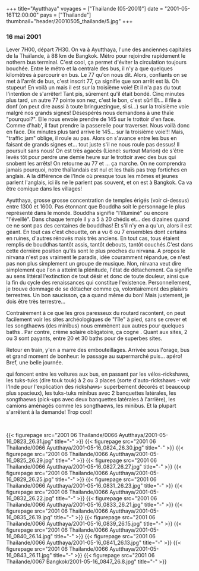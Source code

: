 +++
title="Ayutthaya"
voyages = ["Thailande (05-2001)"]
date = "2001-05-16T12:00:00"
pays = ["Thailande"]
thumbnail="header/20010505_thailande/5.jpg"
+++
### 16 mai 2001

 Lever 7H00, départ 7H30. On va à Ayutthaya, l'une des anciennes capitales 
de la Thaïlande, à 88 km de Bangkok. Métro pour rejoindre rapidement le nothern 
bus terminal. C'est cool, ça permet d'éviter la circulation toujours bouchée. 
Entre le métro et la centrale des bus, il n'y a que quelques kilomètres à parcourir 
en bus. Le 77 qu'on nous dit. Alors, confiants on se met à l'arrêt de bus, c'est 
inscrit 77, ça signifie que son arrêt est là. Oh stupeur! En voilà un mais il 
est sur la troisième voie! Et il n'a pas du tout l'intention de s'arrêter! Tant 
pis, sûrement qu'il était bondé. Cinq minutes plus tard, un autre 77 pointe 
son nez, c'est le bon, c'est sûr! Et... il file à donf (on peut dire aussi à 
toute bringuezingue, si si...) sur la troisième voie malgré nos grands signes! 
Désespérés nous demandons à une thaïe "pourquoi?". Elle nous envoie prendre 
de 145 sur le trottoir d'en face. Comme d'hab', il faut prendre la passerelle 
pour traverser. Nous voilà donc en face. Dix minutes plus tard arrive le 145... 
sur la troisième voie!!! Mais, "traffic jam" oblige, il roule au pas. Alors 
on s'avance entre les bus en faisant de grands signes et... tout juste s'il 
ne nous roule pas dessus! Il poursuit sans nous! On est très agacés (Lionel: 
surtout Marion) de s'être levés tôt pour perdre une demie heure sur le trottoir 
avec des bus qui snobent les arrêts! On retourne au 77 et ... ça marche. On 
ne comprendra jamais pourquoi, notre thaïlandais est nul et les thaïs pas trop 
fortiches en anglais. A la différence de l'Inde où presque tous les mômes et 
jeunes parlent l'anglais, ici ils ne le parlent pas souvent, et on est à Bangkok. 
Ca va être comique dans les villages!

Ayutthaya, grosse grosse concentration de temples érigés (voir ci-dessus) entre 
1300 et 1600. Pas étonnant que Bouddha soit le personnage le plus représenté 
dans le monde. Bouddha signifie "l'illuminé" ou encore "l'éveillé". Dans chaque 
temple il y a 5 à 20 chédis et... des dizaines quand ce ne sont pas des centaines 
de bouddhas! Et s'il n'y en a qu'un, alors il est géant. En tout cas c'est chouette, 
on a vu 6 ou 7 ensembles dont certains en ruines, d'autres rénovés mais très 
anciens. En tout cas, tous étaient remplis de bouddhas tantôt assis, tantôt 
debouts, tantôt couchés.C'est dans cette dernière position qu'ils sont le plus 
proches du nirvana. A propos le nirvana n'est pas vraiment le paradis, idée 
couramment répandue, ce n'est pas non plus simplement un groupe de musique. 
Non, nirvana veut dire simplement que l'on a atteint la plénitude, l'état de 
détachement. Ca signifie au sens littéral l'extinction de tout désir et donc 
de toute douleur, ainsi que la fin du cycle des renaissances qui constitue l'existence. 
Personnellement, je trouve dommage de se détacher comme ça, volontairement des 
plaisirs terrestres. Un bon saucisson, ça a quand même du bon! Mais justement, 
je dois être très terrestre...

Contrairement à ce que les gros paresseux du routard racontent, on peut facilement 
voir les sites archéologiques de "l'île" à pied, sans se crever et les songthaews 
(des minibus) nous emmènent aux autres pour quelques baths . Par contre, crème 
solaire obligatoire, ça cogne . Quant aux sites, 2 ou 3 sont payants, entre 
20 et 30 baths pour de superbes sites.

Retour en train, y'en a marre des embouteillages. Arrivée sous l'orage, bus 
et grand moment de bonheur: le passage au supermarché puis... apéro! Bref, une 
belle journée.

qui foncent entre les voitures aux bus, en passant par les vélos-rickshaws, 
les tuks-tuks (dire touk touk) à 2 ou 3 places (sorte d'auto-rickshaws - voir 
l'Inde pour l'explication des rickshaws- superbement décorés et beaucoup plus 
spacieux), les tuks-tuks minibus avec 2 banquettes latérales, les songthaews 
(pick-ups avec deux banquettes latérales à l'arrière), les camions aménagés 
comme les songthaews, les minibus. Et la plupart s'arrêtent à la demande! Trop 
cool!

&nbsp;


<div id="TOTO">{{< figurepage src="2001 06 Thailande/0066 Ayutthaya/2001-05-16_0823_26.31.jpg" title="-"  >}}
{{< figurepage src="2001 06 Thailande/0066 Ayutthaya/2001-05-16_0824_26.30.jpg" title="-"  >}}
{{< figurepage src="2001 06 Thailande/0066 Ayutthaya/2001-05-16_0825_26.29.jpg" title="-"  >}}
{{< figurepage src="2001 06 Thailande/0066 Ayutthaya/2001-05-16_0827_26.27.jpg" title="-"  >}}
{{< figurepage src="2001 06 Thailande/0066 Ayutthaya/2001-05-16_0829_26.25.jpg" title="-"  >}}
{{< figurepage src="2001 06 Thailande/0066 Ayutthaya/2001-05-16_0831_26.23.jpg" title="-"  >}}
{{< figurepage src="2001 06 Thailande/0066 Ayutthaya/2001-05-16_0832_26.22.jpg" title="-"  >}}
{{< figurepage src="2001 06 Thailande/0066 Ayutthaya/2001-05-16_0833_26.21.jpg" title="-"  >}}
{{< figurepage src="2001 06 Thailande/0066 Ayutthaya/2001-05-16_0835_26.19.jpg" title="-"  >}}
{{< figurepage src="2001 06 Thailande/0066 Ayutthaya/2001-05-16_0839_26.15.jpg" title="-"  >}}
{{< figurepage src="2001 06 Thailande/0066 Ayutthaya/2001-05-16_0840_26.14.jpg" title="-"  >}}
{{< figurepage src="2001 06 Thailande/0066 Ayutthaya/2001-05-16_0841_26.13.jpg" title="-"  >}}
{{< figurepage src="2001 06 Thailande/0066 Ayutthaya/2001-05-16_0843_26.11.jpg" title="-"  >}}
{{< figurepage src="2001 06 Thailande/0067 Bangkok/2001-05-16_0847_26.8.jpg" title="-"  >}}
</DIV>

